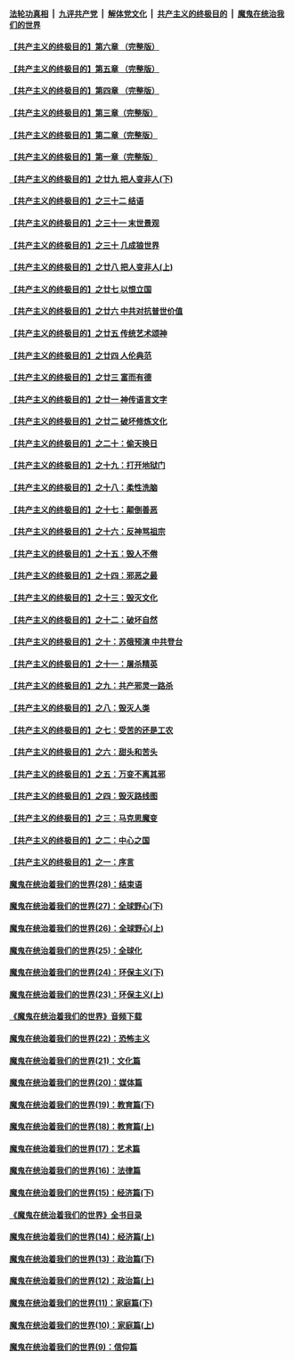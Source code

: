####  [法轮功真相](../../../../basic/blob/master/README.md?t=04012001) &nbsp;|&nbsp; [九评共产党](../../../../9ping.md/blob/master/README.md?t=04012001) &nbsp;|&nbsp; [解体党文化](../../../../jtdwh.md/blob/master/README.md?t=04012001)  &nbsp;|&nbsp; [共产主义的终极目的](../../../../gczydzjmd.md/blob/master/README.md?t=04012001) &nbsp;|&nbsp; [魔鬼在统治我们的世界](../../../../mgztzwmdsj.md/blob/master/README.md?t=04012001) 

#### [【共产主义的终极目的】第六章 （完整版）](../pages/nsc422/n11428913.md?t=04012001) 

#### [【共产主义的终极目的】第五章 （完整版）](../pages/nsc422/n11428912.md?t=04012001) 

#### [【共产主义的终极目的】第四章 （完整版）](../pages/nsc422/n11428907.md?t=04012001) 

#### [【共产主义的终极目的】第三章（完整版）](../pages/nsc422/n11428848.md?t=04012001) 

#### [【共产主义的终极目的】第二章（完整版）](../pages/nsc422/n11428831.md?t=04012001) 

#### [【共产主义的终极目的】第一章（完整版）](../pages/nsc422/n11417651.md?t=04012001) 

#### [【共产主义的终极目的】之廿九 把人变非人(下)](../pages/nsc422/n11344140.md?t=04012001) 

#### [【共产主义的终极目的】之三十二 结语](../pages/nsc422/n11360535.md?t=04012001) 

#### [【共产主义的终极目的】之三十一 末世景观](../pages/nsc422/n11351129.md?t=04012001) 

#### [【共产主义的终极目的】之三十 几成狼世界](../pages/nsc422/n11348280.md?t=04012001) 

#### [【共产主义的终极目的】之廿八 把人变非人(上)](../pages/nsc422/n11340492.md?t=04012001) 

#### [【共产主义的终极目的】之廿七 以恨立国](../pages/nsc422/n11336944.md?t=04012001) 

#### [【共产主义的终极目的】之廿六 中共对抗普世价值](../pages/nsc422/n11324785.md?t=04012001) 

#### [【共产主义的终极目的】之廿五 传统艺术颂神](../pages/nsc422/n11296396.md?t=04012001) 

#### [【共产主义的终极目的】之廿四 人伦典范](../pages/nsc422/n11296397.md?t=04012001) 

#### [【共产主义的终极目的】之廿三 富而有德](../pages/nsc422/n11283598.md?t=04012001) 

#### [【共产主义的终极目的】之廿一 神传语言文字](../pages/nsc422/n11263265.md?t=04012001) 

#### [【共产主义的终极目的】之廿二 破坏修炼文化](../pages/nsc422/n11245728.md?t=04012001) 

#### [【共产主义的终极目的】之二十：偷天换日](../pages/nsc422/n11238846.md?t=04012001) 

#### [【共产主义的终极目的】之十九：打开地狱门](../pages/nsc422/n11206376.md?t=04012001) 

#### [【共产主义的终极目的】之十八：柔性洗脑](../pages/nsc422/n11199994.md?t=04012001) 

#### [【共产主义的终极目的】之十七：颠倒善恶](../pages/nsc422/n11179782.md?t=04012001) 

#### [【共产主义的终极目的】之十六：反神骂祖宗](../pages/nsc422/n11166798.md?t=04012001) 

#### [【共产主义的终极目的】之十五：毁人不倦](../pages/nsc422/n11166792.md?t=04012001) 

#### [【共产主义的终极目的】之十四：邪恶之最](../pages/nsc422/n11150249.md?t=04012001) 

#### [【共产主义的终极目的】之十三：毁灭文化](../pages/nsc422/n11135227.md?t=04012001) 

#### [【共产主义的终极目的】之十二：破坏自然](../pages/nsc422/n11135214.md?t=04012001) 

#### [【共产主义的终极目的】之十：苏俄预演 中共登台](../pages/nsc422/n11118424.md?t=04012001) 

#### [【共产主义的终极目的】之十一：屠杀精英](../pages/nsc422/n11118442.md?t=04012001) 

#### [【共产主义的终极目的】之九：共产邪灵一路杀](../pages/nsc422/n11114139.md?t=04012001) 

#### [【共产主义的终极目的】之八：毁灭人类](../pages/nsc422/n11108503.md?t=04012001) 

#### [【共产主义的终极目的】之七：受苦的还是工农](../pages/nsc422/n11101809.md?t=04012001) 

#### [【共产主义的终极目的】之六：甜头和苦头](../pages/nsc422/n11096971.md?t=04012001) 

#### [【共产主义的终极目的】之五：万变不离其邪](../pages/nsc422/n11091285.md?t=04012001) 

#### [【共产主义的终极目的】之四：毁灭路线图](../pages/nsc422/n11086284.md?t=04012001) 

#### [【共产主义的终极目的】之三：马克思魔变](../pages/nsc422/n11061941.md?t=04012001) 

#### [【共产主义的终极目的】之二：中心之国](../pages/nsc422/n11047728.md?t=04012001) 

#### [【共产主义的终极目的】之一：序言](../pages/nsc422/n11086077.md?t=04012001) 

#### [魔鬼在统治着我们的世界(28)：结束语](../pages/nsc422/n10936246.md?t=04012001) 

#### [魔鬼在统治着我们的世界(27)：全球野心(下)](../pages/nsc422/n10928319.md?t=04012001) 

#### [魔鬼在统治着我们的世界(26)：全球野心(上)](../pages/nsc422/n10900318.md?t=04012001) 

#### [魔鬼在统治着我们的世界(25)：全球化](../pages/nsc422/n10788205.md?t=04012001) 

#### [魔鬼在统治着我们的世界(24)：环保主义(下)](../pages/nsc422/n10695307.md?t=04012001) 

#### [魔鬼在统治着我们的世界(23)：环保主义(上)](../pages/nsc422/n10688613.md?t=04012001) 

#### [《魔鬼在统治着我们的世界》音频下载](../pages/nsc422/n10635553.md?t=04012001) 

#### [魔鬼在统治着我们的世界(22)：恐怖主义](../pages/nsc422/n10614727.md?t=04012001) 

#### [魔鬼在统治着我们的世界(21)：文化篇](../pages/nsc422/n10597706.md?t=04012001) 

#### [魔鬼在统治着我们的世界(20)：媒体篇](../pages/nsc422/n10586579.md?t=04012001) 

#### [魔鬼在统治着我们的世界(19)：教育篇(下)](../pages/nsc422/n10564808.md?t=04012001) 

#### [魔鬼在统治着我们的世界(18)：教育篇(上)](../pages/nsc422/n10526970.md?t=04012001) 

#### [魔鬼在统治着我们的世界(17)：艺术篇](../pages/nsc422/n10499093.md?t=04012001) 

#### [魔鬼在统治着我们的世界(16)：法律篇](../pages/nsc422/n10485969.md?t=04012001) 

#### [魔鬼在统治着我们的世界(15)：经济篇(下)](../pages/nsc422/n10469975.md?t=04012001) 

#### [《魔鬼在统治着我们的世界》全书目录](../pages/nsc422/n10464261.md?t=04012001) 

#### [魔鬼在统治着我们的世界(14)：经济篇(上)](../pages/nsc422/n10457370.md?t=04012001) 

#### [魔鬼在统治着我们的世界(13)：政治篇(下)](../pages/nsc422/n10448270.md?t=04012001) 

#### [魔鬼在统治着我们的世界(12)：政治篇(上)](../pages/nsc422/n10444576.md?t=04012001) 

#### [魔鬼在统治着我们的世界(11)：家庭篇(下)](../pages/nsc422/n10440961.md?t=04012001) 

#### [魔鬼在统治着我们的世界(10)：家庭篇(上)](../pages/nsc422/n10435448.md?t=04012001) 

#### [魔鬼在统治着我们的世界(9)：信仰篇](../pages/nsc422/n10432159.md?t=04012001) 


